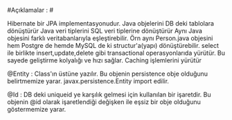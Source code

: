 #Açıklamalar : #

Hibernate bir JPA implementasyonudur.
Java objelerini DB deki tablolara dönüştürür
Java veri tiplerini SQL veri tiplerine dönüştürür
Aynı Java objesini farklı veritabanlarıyla eşleştirebilir. Örn aynı Person.java objesini hem  Postgre de hemde MySQL de ki structur'a(yapı) dönüştürebilir.
select ile birlikte insert,update,delete gibi transactional operasyonlarıda yürütür. Bu sayede geliştirme kolyalığı ve hızı sağlar.
Caching işlemlerini yürütür



@Entity  : Class'ın üstüne yazılır. Bu objenin persistence obje olduğunu belirtmemize yarar.
javax.persistence.Entity   import edilir.

@Id : DB deki uniqueid ye karşılık  gelmesi için kullanılan bir işaretdir. Bu objenin @id olarak işaretlendiği değişken ile eşsiz bir obje olduğunu göstermemize yarar.
